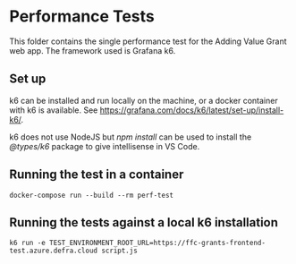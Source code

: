# Performance Tests
This folder contains the single performance test for the Adding Value Grant web app. The framework used is Grafana k6.

## Set up
k6 can be installed and run locally on the machine, or a docker container with k6 is available. See https://grafana.com/docs/k6/latest/set-up/install-k6/.

k6 does not use NodeJS but _npm install_ can be used to install the _@types/k6_ package to give intellisense in VS Code.

## Running the test in a container
```pwsh
docker-compose run --build --rm perf-test
```

## Running the tests against a local k6 installation
```pwsh
k6 run -e TEST_ENVIRONMENT_ROOT_URL=https://ffc-grants-frontend-test.azure.defra.cloud script.js
```
